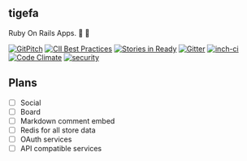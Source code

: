 ## tigefa

Ruby On Rails Apps. :construction: :penguin:

[![GitPitch](https://gitpitch.com/assets/badge.svg)](https://gitpitch.com/tigefa/tigefa/master?t=white)
[![CII Best Practices](https://bestpractices.coreinfrastructure.org/projects/1577/badge)](https://bestpractices.coreinfrastructure.org/projects/1577)
[![Stories in Ready](https://badge.waffle.io/tigefa/tigefa.png?label=ready&title=Ready)](https://waffle.io/tigefa/tigefa)
[![Gitter](https://badges.gitter.im/Join%20Chat.svg)](https://gitter.im/tigefa/tigefa)
[![inch-ci](http://inch-ci.org/github/tigefa/tigefa.png?branch=master)](http://inch-ci.org/github/tigefa/tigefa)
[![Code Climate](https://codeclimate.com/github/tigefa/tigefa/badges/gpa.svg)](https://codeclimate.com/github/tigefa/tigefa)
[![security](https://hakiri.io/github/tigefa/tigefa/master.svg)](https://hakiri.io/github/tigefa/tigefa/master)



## Plans

- [ ] Social
- [ ] Board
- [ ] Markdown comment embed
- [ ] Redis for all store data
- [ ] OAuth services
- [ ] API compatible services

